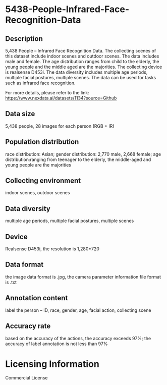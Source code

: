 # 5438-People-Infrared-Face-Recognition-Data


## Description
5,438 People – Infrared Face Recognition Data. The collecting scenes of this dataset include indoor scenes and outdoor scenes. The data includes male and female. The age distribution ranges from child to the elderly, the young people and the middle aged are the majorities. The collecting device is realsense D453i. The data diversity includes multiple age periods, multiple facial postures, multiple scenes. The data can be used for tasks such as infrared face recognition.

For more details, please refer to the link: https://www.nexdata.ai/datasets/1134?source=Github


## Data size
5,438 people, 28 images for each person (RGB + IR)

## Population distribution
race distribution: Asian; gender distribution: 2,770 male, 2,668 female; age distribution:ranging from teenager to the elderly, the middle-aged and young people are the majorities

## Collecting environment
indoor scenes, outdoor scenes

## Data diversity
multiple age periods, multiple facial postures, multiple scenes

## Device
Realsense D453i, the resolution is 1,280*720

## Data format
the image data format is .jpg, the camera parameter information file format is .txt

## Annotation content
label the person – ID, race, gender, age, facial action, collecting scene

## Accuracy rate
based on the accuracy of the actions, the accuracy exceeds 97%; the accuracy of label annotation is not less than 97%

# Licensing Information
Commercial License
